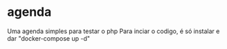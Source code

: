 # agenda
Uma agenda simples para testar o php
Para inciar o codigo, é só instalar e dar "docker-compose up -d"

